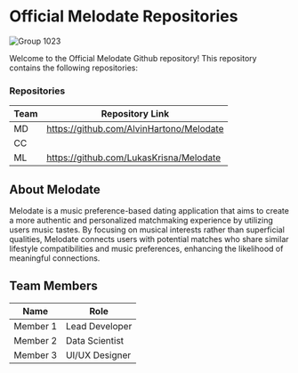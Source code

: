# Official Melodate Repositories

![Group 1023](https://github.com/user-attachments/assets/ad1809f7-9eee-411a-801b-4687c675e2d2)

Welcome to the Official Melodate Github repository! This repository contains the following repositories:

### Repositories

| Team | Repository Link                          |
| ---- | ---------------------------------------- |
| MD   | https://github.com/AlvinHartono/Melodate |
| CC   |                                          |
| ML   | https://github.com/LukasKrisna/Melodate  |

## About Melodate

Melodate is a music preference-based dating application that aims to create a more authentic and personalized matchmaking experience by utilizing users music tastes. By focusing on musical interests rather than superficial qualities, Melodate connects users with potential matches who share similar lifestyle compatibilities and music preferences, enhancing the likelihood of meaningful connections.

## Team Members

| Name     | Role           |
| -------- | -------------- |
| Member 1 | Lead Developer |
| Member 2 | Data Scientist |
| Member 3 | UI/UX Designer |
